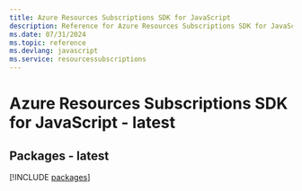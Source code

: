 ```yaml
---
title: Azure Resources Subscriptions SDK for JavaScript
description: Reference for Azure Resources Subscriptions SDK for JavaScript
ms.date: 07/31/2024
ms.topic: reference
ms.devlang: javascript
ms.service: resourcessubscriptions
---
```

# Azure Resources Subscriptions SDK for JavaScript - latest
## Packages - latest
[!INCLUDE [packages](resources-subscriptions-index.md)]